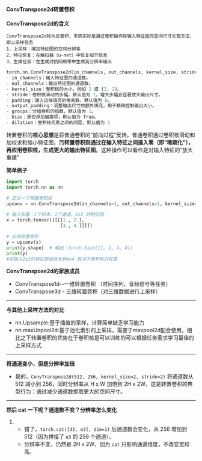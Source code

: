 #### ConvTranspose2d转置卷积

**ConvTranspose2d的含义**

``````
ConvTranspose2d称为反卷积，本质实际是通过卷积操作将输入特征图的空间尺寸长宽方法，即上采样任务
1、上采样：增加特征图的空间分辨率
2、特征恢复：在解码器（u-net）中恢复细节信息
3、生成任务：在生成对抗网络等中生成高分辨率输出
``````

``````python
torch.nn.ConvTranspose2d(in_channels, out_channels, kernel_size, stride=1, padding=0, output_padding=0, groups=1, bias=True, dilation=1)
- in_channels：输入特征图的通道数。
- out_channels：输出特征图的通道数。
- kernel_size：卷积核的大小，例如 2 或 (2, 2)。
- stride：卷积核滑动的步幅，默认值为 1，增大步幅会显著放大输出尺寸。
- padding：输入边缘填充的像素数，默认值为 0。
- output_padding：调整输出尺寸的额外填充，用于精确控制输出大小。
- groups：分组卷积的组数，默认值为 1。
- bias：是否添加偏置项，默认值为 True。
- dilation：卷积核元素之间的间距，默认值为 1

``````

转置卷积的**核心思想**是将普通卷积的“前向过程”反转。普通卷积通过卷积核滑动和加权求和缩小特征图，而**转置卷积则通过在输入特征之间插入零（即“稀疏化”），再应用卷积核，生成更大的输出特征图**。这种操作可以看作是对输入特征的“放大重建”

**简单例子**

``````python
import torch
import torch.nn as nn

# 定义一个转置卷积层
upconv = nn.ConvTranspose2d(in_channels=1, out_channels=1, kernel_size=2, stride=2)

# 输入张量：1个样本，1个通道，2x2 的特征图
x = torch.tensor([[[[1., 2.],
                    [3., 4.]]]])

# 应用转置卷积
y = upconv(x)
print(y.shape)  # 输出：torch.Size([1, 1, 4, 4])
print(y)
#将输入2x2的特征图被放大到4x4 取决于卷积核的权重
``````

**ConvTranspose2d的家族成员**

- ConvTranspose1d--一维转置卷积 （时间序列、音频信号等任务）
- ConvTranspose3d - 三维转置卷积（对三维数据进行上采样）

---

**与其他上采样方法的对比**

- nn.Upsample:基于插值的采样，计算简单缺乏学习能力
- nn.maxUnpool2d:基于池化索引的上采样，需要于maxpool2d配合使用，相比之下转置卷积的优势在于卷积核是可以训练的可以根据任务需求学习最佳的上采样方式

---

**将通道变小，但是分辨率加倍**

- 是的，`ConvTranspose2d(512, 256, kernel_size=2, stride=2)` 将通道数从 512 减小到 256，同时分辨率从 H x W 加倍到 2H x 2W。这是转置卷积的典型行为：通过减少通道数换取更大的空间尺寸。

---

**然后 cat 一下呢？通道数不变？分辨率怎么变化**

1. - 错了，`torch.cat([d3, e3], dim=1)` 后通道数会变化，从 256 增加到 512（因为拼接了 `e3` 的 256 个通道）。
   - 分辨率不变，仍然是 2H x 2W，因为 `cat` 只影响通道维度，不改变宽和高。